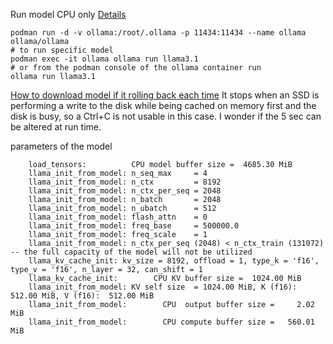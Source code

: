 
Run model CPU only [Details](https://ollama.com/blog/ollama-is-now-available-as-an-official-docker-image)

```shell
podman run -d -v ollama:/root/.ollama -p 11434:11434 --name ollama ollama/ollama
# to run specific model
podman exec -it ollama ollama run llama3.1
# or from the podman console of the ollama container run 
ollama run llama3.1
```

[How to download model if it rolling back each time](https://github.com/ollama/ollama/issues/8484) 
It stops when an SSD is performing a write to the disk while being cached on memory first and the disk is busy, so a Ctrl+C is not usable in this case. I wonder if the 5 sec can be altered at run time.

parameters of the model

```
    load_tensors:          CPU model buffer size =  4685.30 MiB
    llama_init_from_model: n_seq_max     = 4
    llama_init_from_model: n_ctx         = 8192
    llama_init_from_model: n_ctx_per_seq = 2048
    llama_init_from_model: n_batch       = 2048
    llama_init_from_model: n_ubatch      = 512
    llama_init_from_model: flash_attn    = 0
    llama_init_from_model: freq_base     = 500000.0
    llama_init_from_model: freq_scale    = 1
    llama_init_from_model: n_ctx_per_seq (2048) < n_ctx_train (131072) -- the full capacity of the model will not be utilized
    llama_kv_cache_init: kv_size = 8192, offload = 1, type_k = 'f16', type_v = 'f16', n_layer = 32, can_shift = 1
    llama_kv_cache_init:        CPU KV buffer size =  1024.00 MiB
    llama_init_from_model: KV self size  = 1024.00 MiB, K (f16):  512.00 MiB, V (f16):  512.00 MiB
    llama_init_from_model:        CPU  output buffer size =     2.02 MiB
    llama_init_from_model:        CPU compute buffer size =   560.01 MiB
```